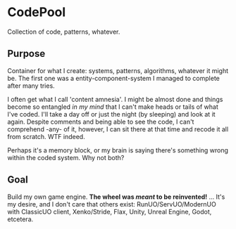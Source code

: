 # CodePool
Collection of code, patterns, whatever.

## Purpose
Container for what I create: systems, patterns, algorithms, whatever it might be. The first one was a entity-component-system I managed to complete after many tries.

I often get what I call 'content amnesia'. I might be almost done and things become so entangled *in my mind* that I can't make heads or tails of what I've coded.
I'll take a day off or just the night (by sleeping) and look at it again. Despite comments and being able to see the code, I can't comprehend -any- of it, however,
I can sit there at that time and recode it all from scratch. WTF indeed.

Perhaps it's a memory block, or my brain is saying there's something wrong within the coded system. Why not both?

## Goal
Build my own game engine. **The wheel was *meant* to be reinvented!** ... It's my desire, and I don't care that others exist: RunUO/ServUO/ModernUO with ClassicUO client,
Xenko/Stride, Flax, Unity, Unreal Engine, Godot, etcetera.
